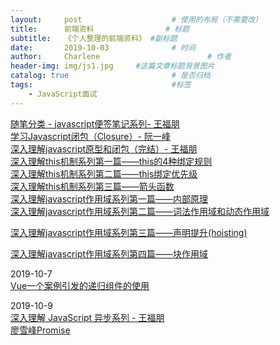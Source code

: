 ```yaml
---
layout:     post   				    # 使用的布局（不需要改）
title:      前端资料 				# 标题 
subtitle:   《个人整理的前端资料》 #副标题
date:       2019-10-03 				# 时间
author:     Charlene 						# 作者
header-img: img/js1.jpg 	#这篇文章标题背景图片
catalog: true 						# 是否归档
tags:								#标签
    - JavaScript面试
---
```

[随笔分类 - javascript便签笔记系列- 王福朋](https://www.cnblogs.com/wangfupeng1988/category/564238.html)<br>
[学习Javascript闭包（Closure）- 阮一峰](http://www.ruanyifeng.com/blog/2009/08/learning_javascript_closures.html)<br>
[深入理解javascript原型和闭包（完结）- 王福朋](https://www.cnblogs.com/wangfupeng1988/p/3977924.html)<br>
[深入理解this机制系列第一篇——this的4种绑定规则](https://www.cnblogs.com/xiaohuochai/p/5735901.html)<br>
[深入理解this机制系列第二篇——this绑定优先级](https://www.cnblogs.com/xiaohuochai/p/5737435.html)<br>
[深入理解this机制系列第三篇——箭头函数](https://www.cnblogs.com/xiaohuochai/p/5737876.html)<br>
[深入理解javascript作用域系列第一篇——内部原理](https://www.cnblogs.com/xiaohuochai/p/5699739.html)<br>
[深入理解javascript作用域系列第二篇——词法作用域和动态作用域](https://www.cnblogs.com/xiaohuochai/p/5700095.html)<br>

[深入理解javascript作用域系列第三篇——声明提升(hoisting)](https://www.cnblogs.com/xiaohuochai/p/5700590.html)<br>

[深入理解javascript作用域系列第四篇——块作用域](https://www.cnblogs.com/xiaohuochai/p/5701287.html)<br>

2019-10-7<br>
[Vue一个案例引发的递归组件的使用](https://www.cnblogs.com/beevesnoodles/p/9966352.html)<br>

2019-10-9<br>
[深入理解 JavaScript 异步系列 - 王福朋](https://www.cnblogs.com/wangfupeng1988/tag/%E5%BC%82%E6%AD%A5/)<br>
[廖雪峰Promise](https://www.liaoxuefeng.com/wiki/1022910821149312/1023024413276544)<br>